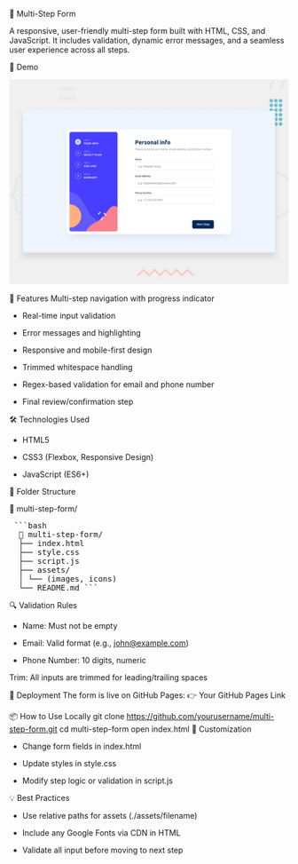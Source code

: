 🚀 Multi-Step Form

A responsive, user-friendly multi-step form built with HTML, CSS, and JavaScript. It includes validation, dynamic error messages, and a seamless user experience across all steps.

📸 Demo

![Form Preview](assets/designs/desktop-preview.jpg)



🧰 Features
Multi-step navigation with progress indicator

- Real-time input validation

- Error messages and highlighting

- Responsive and mobile-first design

- Trimmed whitespace handling

- Regex-based validation for email and phone number

- Final review/confirmation step

🛠️ Technologies Used
- HTML5

- CSS3 (Flexbox, Responsive Design)

- JavaScript (ES6+)

🚧 Folder Structure

📁 multi-step-form/
<pre lang="markdown"> ```bash 
  📁 multi-step-form/ 
  ├── index.html 
  ├── style.css 
  ├── script.js 
  ├── assets/ 
  │ └── (images, icons) 
  └── README.md ``` </pre>

🔍 Validation Rules
- Name: Must not be empty

- Email: Valid format (e.g., john@example.com)

- Phone Number: 10 digits, numeric

Trim: All inputs are trimmed for leading/trailing spaces

🔗 Deployment
The form is live on GitHub Pages:
👉 Your GitHub Pages Link

📦 How to Use Locally
git clone https://github.com/yourusername/multi-step-form.git
cd multi-step-form
open index.html
🎨 Customization
- Change form fields in index.html

- Update styles in style.css

- Modify step logic or validation in script.js

💡 Best Practices
- Use relative paths for assets (./assets/filename)

- Include any Google Fonts via CDN in HTML

- Validate all input before moving to next step

